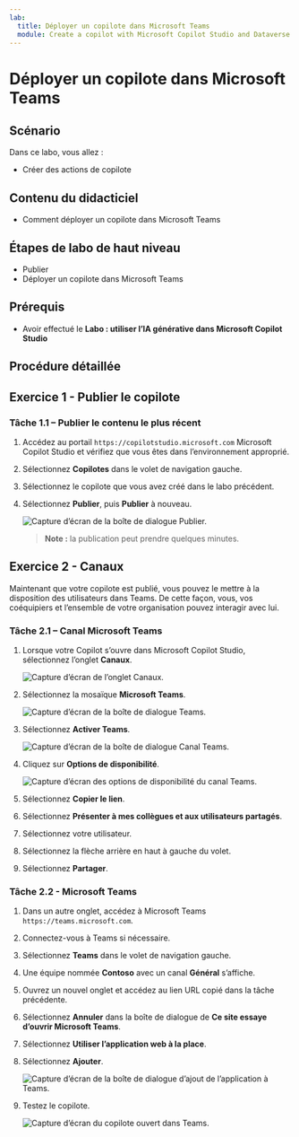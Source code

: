 ```yaml
---
lab:
  title: Déployer un copilote dans Microsoft Teams
  module: Create a copilot with Microsoft Copilot Studio and Dataverse for Teams
---
```


# Déployer un copilote dans Microsoft Teams

## Scénario

Dans ce labo, vous allez :

- Créer des actions de copilote

## Contenu du didacticiel

- Comment déployer un copilote dans Microsoft Teams

## Étapes de labo de haut niveau

- Publier
- Déployer un copilote dans Microsoft Teams
  
## Prérequis

- Avoir effectué le **Labo : utiliser l’IA générative dans Microsoft Copilot Studio**

## Procédure détaillée

## Exercice 1 - Publier le copilote

### Tâche 1.1 – Publier le contenu le plus récent

1. Accédez au portail `https://copilotstudio.microsoft.com` Microsoft Copilot Studio et vérifiez que vous êtes dans l’environnement approprié.

1. Sélectionnez **Copilotes** dans le volet de navigation gauche.

1. Sélectionnez le copilote que vous avez créé dans le labo précédent.

1. Sélectionnez **Publier**, puis **Publier** à nouveau.

   ![Capture d’écran de la boîte de dialogue Publier.](../media/copilot-publish.png)

   > **Note :** la publication peut prendre quelques minutes.

## Exercice 2 - Canaux

Maintenant que votre copilote est publié, vous pouvez le mettre à la disposition des utilisateurs dans Teams. De cette façon, vous, vos coéquipiers et l’ensemble de votre organisation pouvez interagir avec lui.

### Tâche 2.1 – Canal Microsoft Teams

1. Lorsque votre Copilot s’ouvre dans Microsoft Copilot Studio, sélectionnez l’onglet **Canaux**.

    ![Capture d’écran de l’onglet Canaux.](../media/channels.png)

1. Sélectionnez la mosaïque **Microsoft Teams**.

    ![Capture d’écran de la boîte de dialogue Teams.](../media/teams-enable.png)

1. Sélectionnez **Activer Teams**.

    ![Capture d’écran de la boîte de dialogue Canal Teams.](../media/teams-channel.png)

1. Cliquez sur **Options de disponibilité**.

    ![Capture d’écran des options de disponibilité du canal Teams.](../media/teams-availability-options.png)

1. Sélectionnez **Copier le lien**.

1. Sélectionnez **Présenter à mes collègues et aux utilisateurs partagés**.

1. Sélectionnez votre utilisateur.

1. Sélectionnez la flèche arrière en haut à gauche du volet.

1. Sélectionnez **Partager**.

### Tâche 2.2 - Microsoft Teams

1. Dans un autre onglet, accédez à Microsoft Teams `https://teams.microsoft.com`.

1. Connectez-vous à Teams si nécessaire.

1. Sélectionnez **Teams** dans le volet de navigation gauche.

1. Une équipe nommée **Contoso** avec un canal **Général** s’affiche.

1. Ouvrez un nouvel onglet et accédez au lien URL copié dans la tâche précédente.

1. Sélectionnez **Annuler** dans la boîte de dialogue de **Ce site essaye d’ouvrir Microsoft Teams**.

1. Sélectionnez **Utiliser l’application web à la place**.

1. Sélectionnez **Ajouter**.

    ![Capture d’écran de la boîte de dialogue d’ajout de l’application à Teams.](../media/teams-add-app.png)

1. Testez le copilote.

    ![Capture d’écran du copilote ouvert dans Teams.](../media/teams-copilot.png)
